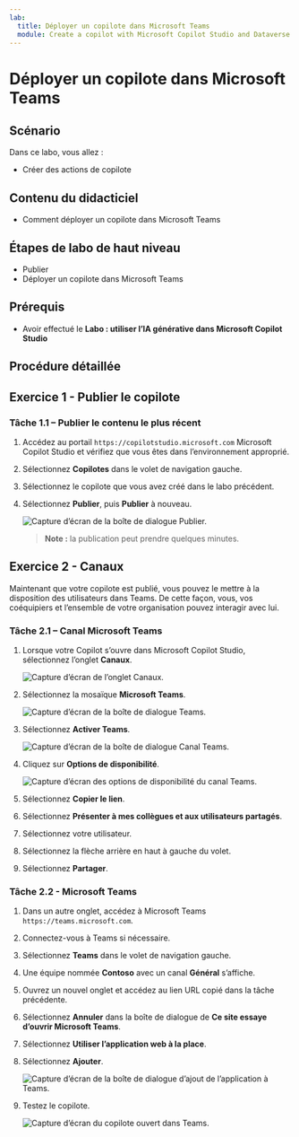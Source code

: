 ```yaml
---
lab:
  title: Déployer un copilote dans Microsoft Teams
  module: Create a copilot with Microsoft Copilot Studio and Dataverse for Teams
---
```


# Déployer un copilote dans Microsoft Teams

## Scénario

Dans ce labo, vous allez :

- Créer des actions de copilote

## Contenu du didacticiel

- Comment déployer un copilote dans Microsoft Teams

## Étapes de labo de haut niveau

- Publier
- Déployer un copilote dans Microsoft Teams
  
## Prérequis

- Avoir effectué le **Labo : utiliser l’IA générative dans Microsoft Copilot Studio**

## Procédure détaillée

## Exercice 1 - Publier le copilote

### Tâche 1.1 – Publier le contenu le plus récent

1. Accédez au portail `https://copilotstudio.microsoft.com` Microsoft Copilot Studio et vérifiez que vous êtes dans l’environnement approprié.

1. Sélectionnez **Copilotes** dans le volet de navigation gauche.

1. Sélectionnez le copilote que vous avez créé dans le labo précédent.

1. Sélectionnez **Publier**, puis **Publier** à nouveau.

   ![Capture d’écran de la boîte de dialogue Publier.](../media/copilot-publish.png)

   > **Note :** la publication peut prendre quelques minutes.

## Exercice 2 - Canaux

Maintenant que votre copilote est publié, vous pouvez le mettre à la disposition des utilisateurs dans Teams. De cette façon, vous, vos coéquipiers et l’ensemble de votre organisation pouvez interagir avec lui.

### Tâche 2.1 – Canal Microsoft Teams

1. Lorsque votre Copilot s’ouvre dans Microsoft Copilot Studio, sélectionnez l’onglet **Canaux**.

    ![Capture d’écran de l’onglet Canaux.](../media/channels.png)

1. Sélectionnez la mosaïque **Microsoft Teams**.

    ![Capture d’écran de la boîte de dialogue Teams.](../media/teams-enable.png)

1. Sélectionnez **Activer Teams**.

    ![Capture d’écran de la boîte de dialogue Canal Teams.](../media/teams-channel.png)

1. Cliquez sur **Options de disponibilité**.

    ![Capture d’écran des options de disponibilité du canal Teams.](../media/teams-availability-options.png)

1. Sélectionnez **Copier le lien**.

1. Sélectionnez **Présenter à mes collègues et aux utilisateurs partagés**.

1. Sélectionnez votre utilisateur.

1. Sélectionnez la flèche arrière en haut à gauche du volet.

1. Sélectionnez **Partager**.

### Tâche 2.2 - Microsoft Teams

1. Dans un autre onglet, accédez à Microsoft Teams `https://teams.microsoft.com`.

1. Connectez-vous à Teams si nécessaire.

1. Sélectionnez **Teams** dans le volet de navigation gauche.

1. Une équipe nommée **Contoso** avec un canal **Général** s’affiche.

1. Ouvrez un nouvel onglet et accédez au lien URL copié dans la tâche précédente.

1. Sélectionnez **Annuler** dans la boîte de dialogue de **Ce site essaye d’ouvrir Microsoft Teams**.

1. Sélectionnez **Utiliser l’application web à la place**.

1. Sélectionnez **Ajouter**.

    ![Capture d’écran de la boîte de dialogue d’ajout de l’application à Teams.](../media/teams-add-app.png)

1. Testez le copilote.

    ![Capture d’écran du copilote ouvert dans Teams.](../media/teams-copilot.png)
